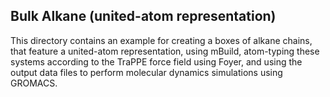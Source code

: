## Bulk Alkane (united-atom representation)

This directory contains an example for creating a boxes of alkane chains, that
feature a united-atom representation, using mBuild, atom-typing these systems 
according to the TraPPE force field using Foyer, and using the output data files to
perform molecular dynamics simulations using GROMACS.
